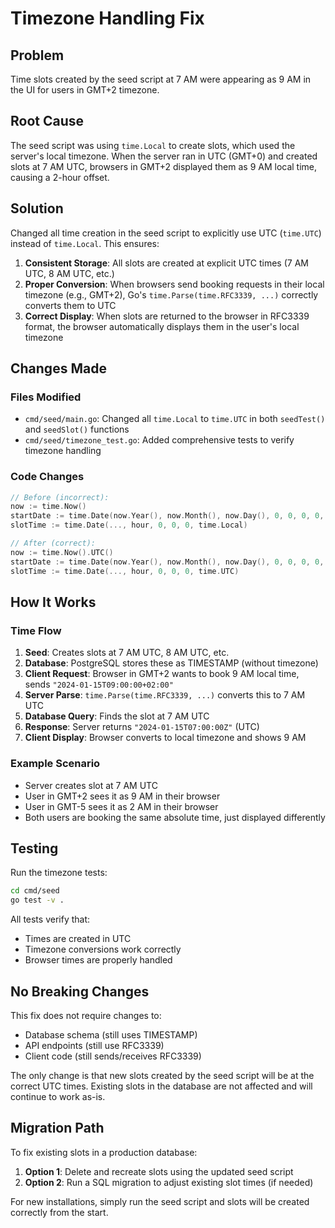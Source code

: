 # Timezone Handling Fix

## Problem
Time slots created by the seed script at 7 AM were appearing as 9 AM in the UI for users in GMT+2 timezone.

## Root Cause
The seed script was using `time.Local` to create slots, which used the server's local timezone. When the server ran in UTC (GMT+0) and created slots at 7 AM UTC, browsers in GMT+2 displayed them as 9 AM local time, causing a 2-hour offset.

## Solution
Changed all time creation in the seed script to explicitly use UTC (`time.UTC`) instead of `time.Local`. This ensures:

1. **Consistent Storage**: All slots are created at explicit UTC times (7 AM UTC, 8 AM UTC, etc.)
2. **Proper Conversion**: When browsers send booking requests in their local timezone (e.g., GMT+2), Go's `time.Parse(time.RFC3339, ...)` correctly converts them to UTC
3. **Correct Display**: When slots are returned to the browser in RFC3339 format, the browser automatically displays them in the user's local timezone

## Changes Made

### Files Modified
- `cmd/seed/main.go`: Changed all `time.Local` to `time.UTC` in both `seedTest()` and `seedSlot()` functions
- `cmd/seed/timezone_test.go`: Added comprehensive tests to verify timezone handling

### Code Changes
```go
// Before (incorrect):
now := time.Now()
startDate := time.Date(now.Year(), now.Month(), now.Day(), 0, 0, 0, 0, time.Local)
slotTime := time.Date(..., hour, 0, 0, 0, time.Local)

// After (correct):
now := time.Now().UTC()
startDate := time.Date(now.Year(), now.Month(), now.Day(), 0, 0, 0, 0, time.UTC)
slotTime := time.Date(..., hour, 0, 0, 0, time.UTC)
```

## How It Works

### Time Flow
1. **Seed**: Creates slots at 7 AM UTC, 8 AM UTC, etc.
2. **Database**: PostgreSQL stores these as TIMESTAMP (without timezone)
3. **Client Request**: Browser in GMT+2 wants to book 9 AM local time, sends `"2024-01-15T09:00:00+02:00"`
4. **Server Parse**: `time.Parse(time.RFC3339, ...)` converts this to 7 AM UTC
5. **Database Query**: Finds the slot at 7 AM UTC
6. **Response**: Server returns `"2024-01-15T07:00:00Z"` (UTC)
7. **Client Display**: Browser converts to local timezone and shows 9 AM

### Example Scenario
- Server creates slot at 7 AM UTC
- User in GMT+2 sees it as 9 AM in their browser
- User in GMT-5 sees it as 2 AM in their browser
- Both users are booking the same absolute time, just displayed differently

## Testing
Run the timezone tests:
```bash
cd cmd/seed
go test -v .
```

All tests verify that:
- Times are created in UTC
- Timezone conversions work correctly
- Browser times are properly handled

## No Breaking Changes
This fix does not require changes to:
- Database schema (still uses TIMESTAMP)
- API endpoints (still use RFC3339)
- Client code (still sends/receives RFC3339)

The only change is that new slots created by the seed script will be at the correct UTC times. Existing slots in the database are not affected and will continue to work as-is.

## Migration Path
To fix existing slots in a production database:

1. **Option 1**: Delete and recreate slots using the updated seed script
2. **Option 2**: Run a SQL migration to adjust existing slot times (if needed)

For new installations, simply run the seed script and slots will be created correctly from the start.
